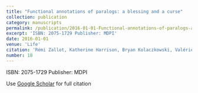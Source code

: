 ```yaml
---
title: "Functional annotations of paralogs: a blessing and a curse"
collection: publication
category: manuscripts
permalink: /publication/2016-01-01-Functional-annotations-of-paralogs-a-blessing-and-a-curse
excerpt: 'ISBN: 2075-1729 Publisher: MDPI'
date: 2016-01-01
venue: 'Life'
citation: 'Rémi Zallot, Katherine Harrison, Bryan Kolaczkowski, Valérie Crécy-Lagard. &quot;Functional annotations of paralogs: a blessing and a curse.&quot; Life, 2016.'
number: 18
---
```

ISBN: 2075-1729 Publisher: MDPI

Use [Google Scholar](https://scholar.google.com/scholar?q=Functional+annotations+of+paralogs:+a+blessing+and+a+curse) for full citation
